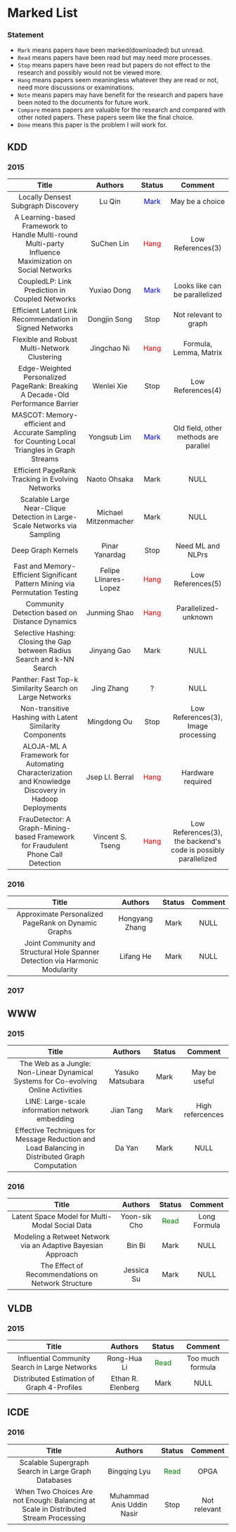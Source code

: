 # Marked List

### Statement
- `Mark` means papers have been marked(downloaded) but unread.
- `Read` means papers have been read but may need more processes.
- `Stop` means papers have been read but papers do not effect to the research and possibly would not be viewed more.
- `Hang` means papers seem meaningless whatever they are read or not, need more discussions or examinations.
- `Note` means papers may have benefit for the research and papers have been noted to the documents for future work.
- `Compare` means papers are valuable for the research and compared with other noted papers. These papers seem like the final choice.
- `Done` means this paper is the problem I will work for.

## KDD

### 2015
| Title | Authors | Status | Comment |
| :---: | :-----: | :----: | :-----: |
| Locally Densest Subgraph Discovery | Lu Qin | <font color="blue">Mark</font> | May be a choice |
| A Learning-based Framework to Handle Multi-round Multi-party Influence Maximization on Social Networks | SuChen Lin | <font color="red">Hang</font> | Low References(3) |
| CoupledLP: Link Prediction in Coupled Networks | Yuxiao Dong | <font color="blue">Mark</font> | Looks like can be parallelized |
| Efficient Latent Link Recommendation in Signed Networks | Dongjin Song | Stop | Not relevant to graph |
| Flexible and Robust Multi-Network Clustering | Jingchao Ni | <font color="red">Hang</font> | Formula, Lemma, Matrix |
| Edge-Weighted Personalized PageRank: Breaking A Decade-Old Performance Barrier | Wenlei Xie | Stop | Low References(4) |
| MASCOT: Memory-efficient and Accurate Sampling for Counting Local Triangles in Graph Streams | Yongsub Lim | <font color="blue">Mark</font> | Old field, other methods are parallel |
| Efficient PageRank Tracking in Evolving Networks | Naoto Ohsaka | Mark | NULL |
| Scalable Large Near-Clique Detection in Large-Scale Networks via Sampling | Michael Mitzenmacher | Mark | NULL |
| Deep Graph Kernels | Pinar Yanardag | Stop | Need ML and NLPrs |
| Fast and Memory-Efficient Significant Pattern Mining via Permutation Testing | Felipe Llinares-Lopez | <font color="red">Hang</font> | Low References(5) |
| Community Detection based on Distance Dynamics | Junming Shao | <font color="red">Hang</font> | Parallelized-unknown |
| Selective Hashing: Closing the Gap between Radius Search and k-NN Search | Jinyang Gao | Mark | NULL |
| Panther: Fast Top-k Similarity Search on Large Networks | Jing Zhang | ? | NULL |
| Non-transitive Hashing with Latent Similarity Components | Mingdong Ou | Stop | Low References(3), Image processing |
| ALOJA-ML A Framework for Automating Characterization and Knowledge Discovery in Hadoop Deployments | Jsep LI. Berral | <font color="red">Hang</font> | Hardware required |
| FrauDetector: A Graph-Mining-based Framework for Fraudulent Phone Call Detection | Vincent S. Tseng | <font color="red">Hang</font> | Low References(3), the backend's code is possibly parallelized |

### 2016
| Title | Authors | Status | Comment |
| :---: | :-----: | :----: | :-----: |
| Approximate Personalized PageRank on Dynamic Graphs | Hongyang Zhang | Mark | NULL |
| Joint Community and Structural Hole Spanner Detection via Harmonic Modularity | Lifang He | Mark | NULL |

### 2017

## WWW

### 2015
| Title | Authors | Status | Comment |
| :---: | :-----: | :----: | :-----: |
| The Web as a Jungle: Non-Linear Dynamical Systems for Co-evolving Online Activities | Yasuko Matsubara | Mark | May be useful |
| LINE: Large-scale information network embedding | Jian Tang | Mark | High refercences |
| Effective Techniques for Message Reduction and Load Balancing in Distributed Graph Computation | Da Yan | Mark | NULL |

### 2016
| Title | Authors | Status | Comment |
| :---: | :-----: | :----: | :-----: |
| Latent Space Model for Multi-Modal Social Data | Yoon-sik Cho | <font color="green">Read</font> | Long Formula |
| Modeling a Retweet Network via an Adaptive Bayesian Approach | Bin Bi | Mark | NULL |
| The Effect of Recommendations on Network Structure | Jessica Su | Mark | NULL |

## VLDB

### 2015
| Title | Authors | Status | Comment |
| :---: | :-----: | :----: | :-----: |
| Influential Community Search in Large Networks | Rong-Hua Li | <font color="green">Read</font> | Too much formula |
| Distributed Estimation of Graph 4-Profiles | Ethan R. Elenberg | Mark | NULL |

## ICDE

### 2016
| Title | Authors | Status | Comment |
| :---: | :-----: | :----: | :-----: |
| Scalable Supergraph Search in Large Graph Databases | Bingqing Lyu | <font color="green">Read</font> | OPGA |
| When Two Choices Are not Enough: Balancing at Scale in Distributed Stream Processing | Muhammad Anis Uddin Nasir | Stop | Not relevant |